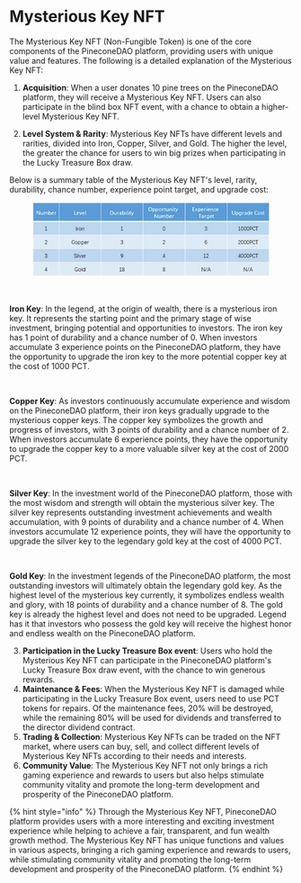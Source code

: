 # Mysterious Key NFT

The Mysterious Key NFT (Non-Fungible Token) is one of the core components of the PineconeDAO platform, providing users with unique value and features. The following is a detailed explanation of the Mysterious Key NFT:

1.  **Acquisition**: When a user donates 10 pine trees on the PineconeDAO platform, they will receive a Mysterious Key NFT. Users can also participate in the blind box NFT event, with a chance to obtain a higher-level Mysterious Key NFT.


2. **Level System & Rarity**: Mysterious Key NFTs have different levels and rarities, divided into Iron, Copper, Silver, and Gold. The higher the level, the greater the chance for users to win big prizes when participating in the Lucky Treasure Box draw.

Below is a summary table of the Mysterious Key NFT's level, rarity, durability, chance number, experience point target, and upgrade cost:

<figure><img src="../.gitbook/assets/mysterykey_en.jpg" alt=""><figcaption></figcaption></figure>

<figure><img src="https://4279269193-files.gitbook.io/~/files/v0/b/gitbook-x-prod.appspot.com/o/spaces%2F1qGfmU9m15rnNXyUpRaF%2Fuploads%2FbQbUxywXqErXcJBk6gg9%2Fnft_key97.jpg_400.jpg?alt=media&#x26;token=08c99905-7cce-4102-951e-13c5049784b4" alt=""><figcaption></figcaption></figure>

**Iron Key**: In the legend, at the origin of wealth, there is a mysterious iron key. It represents the starting point and the primary stage of wise investment, bringing potential and opportunities to investors. The iron key has 1 point of durability and a chance number of 0. When investors accumulate 3 experience points on the PineconeDAO platform, they have the opportunity to upgrade the iron key to the more potential copper key at the cost of 1000 PCT.

<figure><img src="https://4279269193-files.gitbook.io/~/files/v0/b/gitbook-x-prod.appspot.com/o/spaces%2F1qGfmU9m15rnNXyUpRaF%2Fuploads%2Fvy8qwDUXhCDGjDvkXeEW%2Fnft_key98.jpg_400.jpg?alt=media&#x26;token=365caf60-9568-488c-b2ea-570dea44a6b8" alt=""><figcaption></figcaption></figure>

**Copper Key**: As investors continuously accumulate experience and wisdom on the PineconeDAO platform, their iron keys gradually upgrade to the mysterious copper keys. The copper key symbolizes the growth and progress of investors, with 3 points of durability and a chance number of 2. When investors accumulate 6 experience points, they have the opportunity to upgrade the copper key to a more valuable silver key at the cost of 2000 PCT.

<figure><img src="https://4279269193-files.gitbook.io/~/files/v0/b/gitbook-x-prod.appspot.com/o/spaces%2F1qGfmU9m15rnNXyUpRaF%2Fuploads%2FXJLpUCyrqA88bHm1Gpd6%2Fnft_key99.jpg_400.jpg?alt=media&#x26;token=9d2c58f9-3774-4200-ad90-ae895eb287f7" alt=""><figcaption></figcaption></figure>

**Silver Key**: In the investment world of the PineconeDAO platform, those with the most wisdom and strength will obtain the mysterious silver key. The silver key represents outstanding investment achievements and wealth accumulation, with 9 points of durability and a chance number of 4. When investors accumulate 12 experience points, they will have the opportunity to upgrade the silver key to the legendary gold key at the cost of 4000 PCT.

<figure><img src="https://4279269193-files.gitbook.io/~/files/v0/b/gitbook-x-prod.appspot.com/o/spaces%2F1qGfmU9m15rnNXyUpRaF%2Fuploads%2FmExALMYCkeWbXOnKXDvY%2Fnft_key100.jpg_400.jpg?alt=media&#x26;token=31aef5ac-1cc4-40b2-83cf-b8b303881d5c" alt=""><figcaption></figcaption></figure>

**Gold Key**: In the investment legends of the PineconeDAO platform, the most outstanding investors will ultimately obtain the legendary gold key. As the highest level of the mysterious key currently, it symbolizes endless wealth and glory, with 18 points of durability and a chance number of 8. The gold key is already the highest level and does not need to be upgraded. Legend has it that investors who possess the gold key will receive the highest honor and endless wealth on the PineconeDAO platform.

3. **Participation in the Lucky Treasure Box event**: Users who hold the Mysterious Key NFT can participate in the PineconeDAO platform's Lucky Treasure Box draw event, with the chance to win generous rewards.
4. **Maintenance & Fees**: When the Mysterious Key NFT is damaged while participating in the Lucky Treasure Box event, users need to use PCT tokens for repairs. Of the maintenance fees, 20% will be destroyed, while the remaining 80% will be used for dividends and transferred to the director dividend contract.
5. **Trading & Collection**: Mysterious Key NFTs can be traded on the NFT market, where users can buy, sell, and collect different levels of Mysterious Key NFTs according to their needs and interests.
6. **Community Value**: The Mysterious Key NFT not only brings a rich gaming experience and rewards to users but also helps stimulate community vitality and promote the long-term development and prosperity of the PineconeDAO platform.

{% hint style="info" %}
Through the Mysterious Key NFT, PineconeDAO platform provides users with a more interesting and exciting investment experience while helping to achieve a fair, transparent, and fun wealth growth method. The Mysterious Key NFT has unique functions and values in various aspects, bringing a rich gaming experience and rewards to users, while stimulating community vitality and promoting the long-term development and prosperity of the PineconeDAO platform.
{% endhint %}
